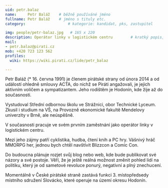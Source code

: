 ```yaml
---
uid: petr.balaz
name:     Petr Baláž  	# běžně používáné jméno
fullname: Petr Baláž  	# jméno s tituly etc.
category:                 	# kategorie: kandidat, pks, zastupitel

img: people/petr-balaz.jpg   # 165 x 220
description: Operátor linky v logistickém centru    	# kratký popis, max 160 znaků
mail:
- petr.balaz@pirati.cz
mob: +420 723 123 562
profiles:
  wiki: https://wiki.pirati.cz/lide/petr_balaz

---
```


Petr Baláž (* 16. června 1991) je členem pirátské strany od února 2014 a od událostí ohledně smlouvy ACTA, do nichž se Piráti angažovali, je jejich aktivním voličem a sympatizantem. Jeho rodištěm je Hodonín, kde žije až do současnosti.

Vystudoval Střední odbornou školu ve Strážnici, obor Technické Lyceum. Zkusil i studium na VŠ, na Provozně ekonomické fakultě Mendelovy univerzity v Brně, ale neúspěšně.

V současnosti pracuje ve svém prvním zaměstnání jako operátor linky v logistickém centru.

Mezi jeho zájmy patří cyklistika, hudba, čtení knih a PC hry. Vášnivý hráč MMORPG her, jednou bych chtěl navštívit Blizzcon a Comic Con.

Do budoucna plánuje rozjet svůj blog nebo web, kde bude publikovat své názory a své postoje. Věří, že je ještě reálná možnost změnit pohled lidí na politiku, který je od sametové revoluce ponurý, negativní a plný znechucení.

Momentálně v České pirátské straně zastává funkci 3. místopředsedy místního sdružení Slovácko, které operuje na území okresu Hodonín.
